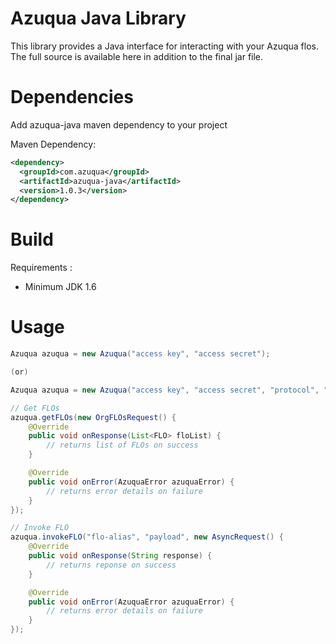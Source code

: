 Azuqua Java Library
===================

This library provides a Java interface for interacting with your Azuqua flos. The full source is available here in addition to the final jar file.

Dependencies
============

Add azuqua-java maven dependency to your project

Maven Dependency:

```xml 
<dependency>
  <groupId>com.azuqua</groupId>
  <artifactId>azuqua-java</artifactId>
  <version>1.0.3</version>
</dependency>
```

Build
=====

Requirements :
 
* Minimum JDK 1.6

Usage
=====

```java
Azuqua azuqua = new Azuqua("access key", "access secret");

(or)

Azuqua azuqua = new Azuqua("access key", "access secret", "protocol", "host", port);

// Get FLOs 
azuqua.getFLOs(new OrgFLOsRequest() {
    @Override
    public void onResponse(List<FLO> floList) {
        // returns list of FLOs on success
    }

    @Override
    public void onError(AzuquaError azuquaError) {
        // returns error details on failure
    }
});

// Invoke FLO
azuqua.invokeFLO("flo-alias", "payload", new AsyncRequest() {
    @Override
    public void onResponse(String response) {
        // returns reponse on success
    }

    @Override
    public void onError(AzuquaError azuquaError) {
        // returns error details on failure
    }
});
```
